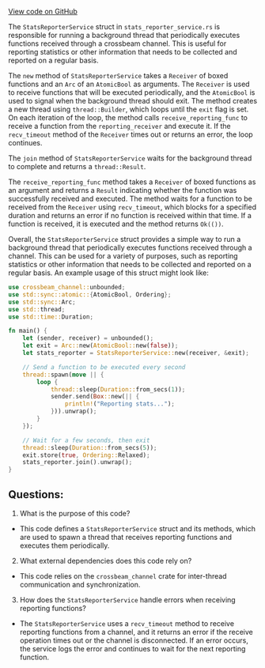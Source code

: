 
[View code on GitHub](https://github.com/solana-labs/solana/blob/master/core/src/stats_reporter_service.rs)

The `StatsReporterService` struct in `stats_reporter_service.rs` is responsible for running a background thread that periodically executes functions received through a crossbeam channel. This is useful for reporting statistics or other information that needs to be collected and reported on a regular basis.

The `new` method of `StatsReporterService` takes a `Receiver` of boxed functions and an `Arc` of an `AtomicBool` as arguments. The `Receiver` is used to receive functions that will be executed periodically, and the `AtomicBool` is used to signal when the background thread should exit. The method creates a new thread using `thread::Builder`, which loops until the `exit` flag is set. On each iteration of the loop, the method calls `receive_reporting_func` to receive a function from the `reporting_receiver` and execute it. If the `recv_timeout` method of the `Receiver` times out or returns an error, the loop continues.

The `join` method of `StatsReporterService` waits for the background thread to complete and returns a `thread::Result`.

The `receive_reporting_func` method takes a `Receiver` of boxed functions as an argument and returns a `Result` indicating whether the function was successfully received and executed. The method waits for a function to be received from the `Receiver` using `recv_timeout`, which blocks for a specified duration and returns an error if no function is received within that time. If a function is received, it is executed and the method returns `Ok(())`.

Overall, the `StatsReporterService` struct provides a simple way to run a background thread that periodically executes functions received through a channel. This can be used for a variety of purposes, such as reporting statistics or other information that needs to be collected and reported on a regular basis. An example usage of this struct might look like:

```rust
use crossbeam_channel::unbounded;
use std::sync::atomic::{AtomicBool, Ordering};
use std::sync::Arc;
use std::thread;
use std::time::Duration;

fn main() {
    let (sender, receiver) = unbounded();
    let exit = Arc::new(AtomicBool::new(false));
    let stats_reporter = StatsReporterService::new(receiver, &exit);

    // Send a function to be executed every second
    thread::spawn(move || {
        loop {
            thread::sleep(Duration::from_secs(1));
            sender.send(Box::new(|| {
                println!("Reporting stats...");
            })).unwrap();
        }
    });

    // Wait for a few seconds, then exit
    thread::sleep(Duration::from_secs(5));
    exit.store(true, Ordering::Relaxed);
    stats_reporter.join().unwrap();
}
```
## Questions: 
 1. What is the purpose of this code?
- This code defines a `StatsReporterService` struct and its methods, which are used to spawn a thread that receives reporting functions and executes them periodically.

2. What external dependencies does this code rely on?
- This code relies on the `crossbeam_channel` crate for inter-thread communication and synchronization.

3. How does the `StatsReporterService` handle errors when receiving reporting functions?
- The `StatsReporterService` uses a `recv_timeout` method to receive reporting functions from a channel, and it returns an error if the receive operation times out or the channel is disconnected. If an error occurs, the service logs the error and continues to wait for the next reporting function.